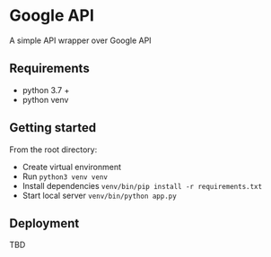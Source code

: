 # Google API

A simple API wrapper over Google API

## Requirements

* python 3.7 + 
* python venv

## Getting started

From the root directory:

* Create virtual environment  
* Run `python3 venv venv`
* Install dependencies `venv/bin/pip install -r requirements.txt`
* Start local server `venv/bin/python app.py`

## Deployment
TBD

